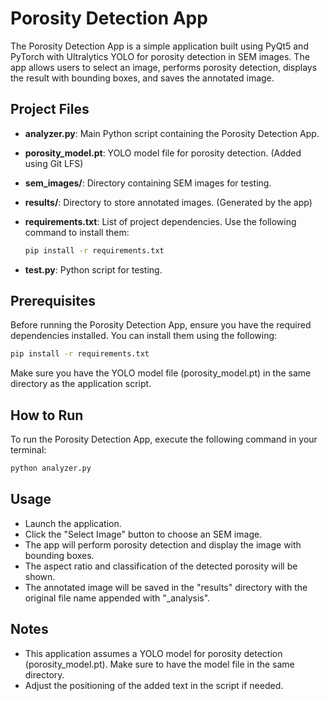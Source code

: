 # Porosity Detection App

The Porosity Detection App is a simple application built using PyQt5 and PyTorch with Ultralytics YOLO for porosity detection in SEM images. The app allows users to select an image, performs porosity detection, displays the result with bounding boxes, and saves the annotated image.

## Project Files

- **analyzer.py**: Main Python script containing the Porosity Detection App.
  
- **porosity_model.pt**: YOLO model file for porosity detection. (Added using Git LFS)
  
- **sem_images/**: Directory containing SEM images for testing.
  
- **results/**: Directory to store annotated images. (Generated by the app)
  
- **requirements.txt**: List of project dependencies. Use the following command to install them:

    ```bash
    pip install -r requirements.txt
    ```
  
- **test.py**: Python script for testing. 

## Prerequisites

Before running the Porosity Detection App, ensure you have the required dependencies installed. You can install them using the following:

```bash
pip install -r requirements.txt
```

Make sure you have the YOLO model file (porosity_model.pt) in the same directory as the application script.

## How to Run

To run the Porosity Detection App, execute the following command in your terminal:

```bash
python analyzer.py
```
## Usage

- Launch the application.
- Click the "Select Image" button to choose an SEM image.
- The app will perform porosity detection and display the image with bounding boxes.
- The aspect ratio and classification of the detected porosity will be shown.
- The annotated image will be saved in the "results" directory with the original file name appended with "_analysis".

## Notes
- This application assumes a YOLO model for porosity detection (porosity_model.pt). Make sure to have the model file in the same directory.
- Adjust the positioning of the added text in the script if needed.
